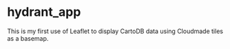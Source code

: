 hydrant_app
===========

This is my first use of Leaflet to display CartoDB data using Cloudmade tiles as a basemap.
